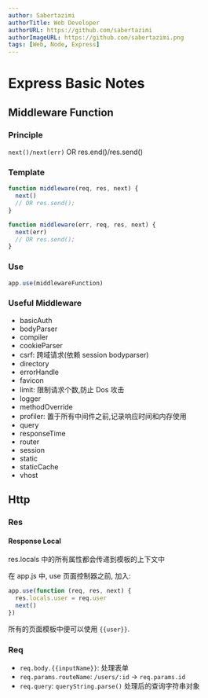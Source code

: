 ```yaml
---
author: Sabertazimi
authorTitle: Web Developer
authorURL: https://github.com/sabertazimi
authorImageURL: https://github.com/sabertazimi.png
tags: [Web, Node, Express]
---
```


# Express Basic Notes

## Middleware Function

### Principle

`next()/next(err)` OR res.end()/res.send()

### Template

```ts
function middleware(req, res, next) {
  next()
  // OR res.send();
}
```

```ts
function middleware(err, req, res, next) {
  next(err)
  // OR res.send();
}
```

### Use

```ts
app.use(middlewareFunction)
```

### Useful Middleware

- basicAuth
- bodyParser
- compiler
- cookieParser
- csrf: 跨域请求(依赖 session bodyparser)
- directory
- errorHandle
- favicon
- limit: 限制请求个数,防止 Dos 攻击
- logger
- methodOverride
- profiler: 置于所有中间件之前,记录响应时间和内存使用
- query
- responseTime
- router
- session
- static
- staticCache
- vhost

## Http

### Res

#### Response Local

res.locals 中的所有属性都会传递到模板的上下文中

在 app.js 中, use 页面控制器之前, 加入:

```ts
app.use(function (req, res, next) {
  res.locals.user = req.user
  next()
})
```

所有的页面模板中便可以使用 `{{user}}`.

### Req

- `req.body.{{inputName}}`: 处理表单
- `req.params.routeName`: `/users/:id` -> `req.params.id`
- `req.query`: `queryString.parse()` 处理后的查询字符串对象
